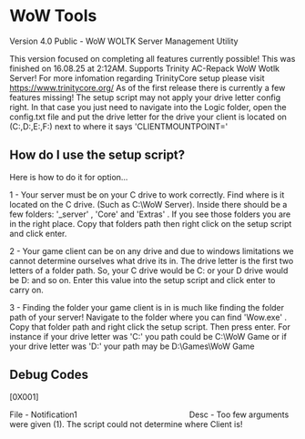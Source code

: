 # WoW Tools

Version 4.0 Public - WoW WOLTK Server Management Utility

This version focused on completing all features currently possible! This was finished on 16.08.25 at 2:12AM. Supports Trinity AC-Repack WoW Wotlk Server! For more infomation regarding TrinityCore setup please visit https://www.trinitycore.org/ As of the first release there is currently a few features missing! The setup script may not apply your drive letter config right. In that case you just need to navigate into the Logic folder, open the config.txt file and put the drive letter for the drive your client is located on (C:,D:,E:,F:) next to where it says 'CLIENTMOUNTPOINT='

## How do I use the setup script?


Here is how to do it for option...

1 - Your server must be on your C drive to work correctly. Find where is it located on the C drive. (Such as C:\WoW Server). 
    Inside there should be a few folders: '_server' , 'Core' and 'Extras' . If you see those folders you are in the right place. 
    Copy that folders path then right click on the setup script and click enter.

2 - Your game client can be on any drive and due to windows limitations we cannot determine ourselves what drive its in. The drive 
    letter is the first two letters of a folder path. So, your C drive would be C: or your D drive would be D: and so on. Enter this value
    into the setup script and click enter to carry on.

3 - Finding the folder your game client is in is much like finding the folder path of your server! Navigate to the folder where you can find
    'Wow.exe' . Copy that folder path and right click the setup script. Then press enter. For instance if your drive letter was 'C:' you path
    could be C:\WoW Game or if your drive letter was 'D:' your path may be D:\Games\WoW Game 

## Debug Codes

[0X001]

File - Notification1‎ ‎ ‎ ‎ ‎ ‎ ‎ ‎ ‎ ‎ ‎ ‎ ‎ ‎ ‎ ‎ ‎ ‎ ‎ ‎ ‎ ‎ ‎ ‎ ‎ ‎ ‎ ‎ ‎ ‎ ‎ ‎ ‎ ‎ ‎ ‎ ‎ ‎ ‎ ‎ ‎ ‎ ‎ ‎ ‎ ‎ ‎ ‎ ‎ ‎ ‎ ‎ ‎ ‎ ‎ ‎ ‎ ‎ ‎ ‎ ‎ ‎ ‎ ‎ ‎ ‎ ‎ ‎ ‎ ‎ ‎ ‎ ‎ ‎ ‎ ‎ ‎ ‎ ‎ ‎ ‎ ‎ ‎ ‎ ‎ ‎ ‎ ‎ ‎ ‎ ‎ ‎ ‎ ‎ ‎ ‎ ‎ ‎ ‎ ‎ ‎ ‎ ‎ ‎ ‎ ‎ ‎ ‎ ‎ ‎ ‎ ‎ ‎ ‎ ‎ ‎ ‎ ‎ ‎ ‎ ‎ ‎ ‎ ‎ ‎ ‎ ‎ ‎ ‎ ‎ ‎ ‎ ‎ ‎ ‎ ‎ ‎ ‎ ‎ ‎ ‎ ‎ ‎ ‎ ‎ ‎ ‎ ‎ ‎ ‎ ‎ ‎ ‎ ‎ ‎ ‎ ‎ ‎ ‎ ‎ ‎ ‎ ‎ ‎ ‎ ‎ ‎ ‎ ‎ ‎ ‎ ‎ ‎ ‎ ‎ ‎ ‎ ‎ ‎ ‎ ‎ ‎ ‎ ‎ ‎ ‎ ‎ ‎ ‎ ‎ ‎ ‎ ‎ ‎ ‎ ‎ ‎ ‎ ‎ ‎ ‎ ‎ ‎ ‎ ‎ ‎ ‎ ‎ ‎ ‎ ‎ ‎ ‎ ‎ ‎ ‎ ‎ ‎ ‎ ‎ ‎ ‎ ‎ ‎ ‎ ‎ ‎ ‎ ‎ ‎ ‎ ‎ ‎ ‎ ‎ ‎ ‎ ‎ ‎ ‎ ‎ ‎ ‎ ‎ ‎ ‎ ‎ ‎ ‎ ‎ ‎ ‎ ‎ ‎ ‎ ‎  Desc - Too few arguments were given (1). The script could not determine where Client is!

